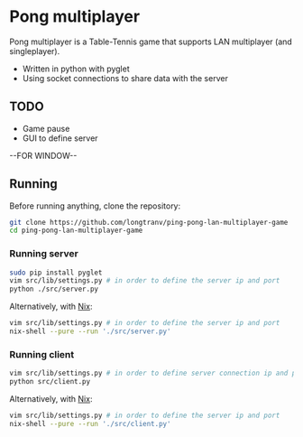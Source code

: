 # Pong multiplayer

Pong multiplayer is a Table-Tennis game that supports LAN multiplayer (and singleplayer).

* Written in python with pyglet
* Using socket connections to share data with the server

## TODO
* Game pause
* GUI to define server


--FOR WINDOW--
## Running

Before running anything, clone the repository:
```bash
git clone https://github.com/longtranv/ping-pong-lan-multiplayer-game
cd ping-pong-lan-multiplayer-game
```

### Running server
```bash
sudo pip install pyglet
vim src/lib/settings.py # in order to define the server ip and port
python ./src/server.py
```

Alternatively, with [Nix][nix]:
```bash
vim src/lib/settings.py # in order to define the server ip and port
nix-shell --pure --run './src/server.py'
```

### Running client
```bash
vim src/lib/settings.py # in order to define server connection ip and port
python src/client.py
```

Alternatively, with [Nix][nix]:
```bash
vim src/lib/settings.py # in order to define the server ip and port
nix-shell --pure --run './src/client.py'
```


[nix]: https://nixos.org/nix/
